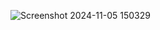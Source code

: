 ![Screenshot 2024-11-05 150329](https://github.com/user-attachments/assets/4d8e9476-6d8c-42dd-b0e5-806fbf7e3fc7)

